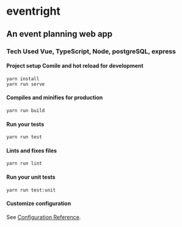 # eventright

## An event planning web app

### Tech Used Vue, TypeScript, Node, postgreSQL, express

#### Project setup Comile and hot reload for development
```
yarn install
yarn run serve
```
#### Compiles and minifies for production
```
yarn run build
```

#### Run your tests
```
yarn run test
```

#### Lints and fixes files
```
yarn run lint
```

#### Run your unit tests
```
yarn run test:unit
```

#### Customize configuration
See [Configuration Reference](https://cli.vuejs.org/config/).
